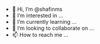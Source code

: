 - 👋 Hi, I’m @shafinms
- 👀 I’m interested in ...
- 🌱 I’m currently learning ...
- 💞️ I’m looking to collaborate on ...
- 📫 How to reach me ...

<!---
shafinms/shafinms is a ✨ special ✨ repository because its `README.md` (this file) appears on your GitHub profile.
You can click the Preview link to take a look at your changes.
--->
